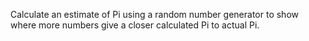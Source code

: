 Calculate an estimate of Pi using a random number generator to show where more numbers give a closer calculated Pi to actual Pi.